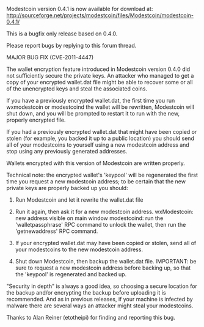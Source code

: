 Modestcoin version 0.4.1 is now available for download at:
http://sourceforge.net/projects/modestcoin/files/Modestcoin/modestcoin-0.4.1/

This is a bugfix only release based on 0.4.0.

Please report bugs by replying to this forum thread.

MAJOR BUG FIX  (CVE-2011-4447)

The wallet encryption feature introduced in Modestcoin version 0.4.0 did not sufficiently secure the private keys. An attacker who
managed to get a copy of your encrypted wallet.dat file might be able to recover some or all of the unencrypted keys and steal the
associated coins.

If you have a previously encrypted wallet.dat, the first time you run wxmodestcoin or modestcoind the wallet will be rewritten, Modestcoin will
shut down, and you will be prompted to restart it to run with the new, properly encrypted file.

If you had a previously encrypted wallet.dat that might have been copied or stolen (for example, you backed it up to a public
location) you should send all of your modestcoins to yourself using a new modestcoin address and stop using any previously generated addresses.

Wallets encrypted with this version of Modestcoin are written properly.

Technical note: the encrypted wallet's 'keypool' will be regenerated the first time you request a new modestcoin address; to be certain that the
new private keys are properly backed up you should:

1. Run Modestcoin and let it rewrite the wallet.dat file

2. Run it again, then ask it for a new modestcoin address.
wxModestcoin: new address visible on main window
modestcoind: run the 'walletpassphrase' RPC command to unlock the wallet,  then run the 'getnewaddress' RPC command.

3. If your encrypted wallet.dat may have been copied or stolen, send all of your modestcoins to the new modestcoin address.

4. Shut down Modestcoin, then backup the wallet.dat file.
IMPORTANT: be sure to request a new modestcoin address before backing up, so that the 'keypool' is regenerated and backed up.

"Security in depth" is always a good idea, so choosing a secure location for the backup and/or encrypting the backup before uploading it is recommended. And as in previous releases, if your machine is infected by malware there are several ways an attacker might steal your modestcoins.

Thanks to Alan Reiner (etotheipi) for finding and reporting this bug.
